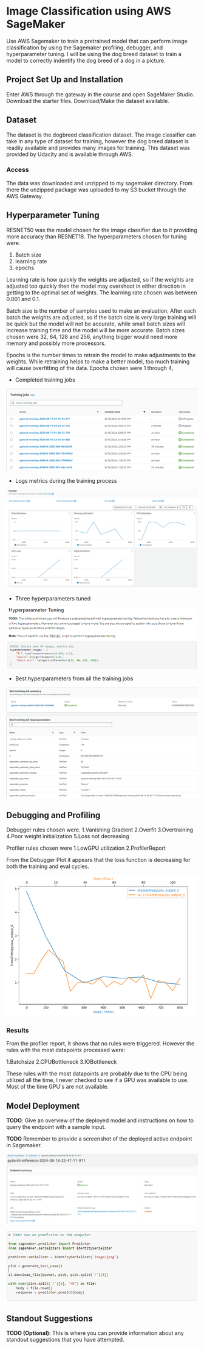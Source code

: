 # Image Classification using AWS SageMaker

Use AWS Sagemaker to train a pretrained model that can perform image classification by using the Sagemaker profiling, debugger, and hyperparameter tuning. I will be using the dog breed dataset to train a model to correctly indentify the dog breed of a dog in a picture. 

## Project Set Up and Installation
Enter AWS through the gateway in the course and open SageMaker Studio. 
Download the starter files.
Download/Make the dataset available. 

## Dataset
The dataset is the dogbreed classification dataset. The image classifier can take in any type of dataset for training, however the dog breed dataset is readily available and provides many images for training.
This dataset was provided by Udacity and is available through AWS. 

### Access
The data was downloaded and unzipped to my sagemaker directory. From there the unzipped package was uploaded to my S3 bucket through the AWS Gateway. 

## Hyperparameter Tuning
RESNET50 was the model chosen for the image classifier due to it providing more accuracy than RESNET18.
The hyperparameters chosen for tuning were.
1. Batch size
2. learning rate
3. epochs

Learning rate is how quickly the weights are adjusted, so if the weights are adjusted too quickly then the model may overshoot in either direction in getting to the optimal set of weights.
The learning rate chosen was between 0.001 and 0.1.

Batch size is the number of samples used to make an evaluation. After each batch the weights are adjusted, so if the batch size is very large training will be quick but the model will not be accurate, while
small batch sizes will increase training time and the model will be more accurate. Batch sizes chosen were 32, 64, 128 and 256, anything bigger would need more memory and possibly more processors.

Epochs is the number times to retrain the model to make adjustments to the weights. While retraining helps to make a better model, too much training will cause overfitting of the data. Epochs chosen
were 1 through 4, 


- Completed training jobs

![completed training jobs](completed_training_jobs.png)

- Logs metrics during the training process

![logs metrics](log_metrics_charts.png)

- Three hyperparameters tuned

![HP tuning parameters](HP_tuning_parameters.png)

- Best hyperparameters from all the training jobs

![best training job hyperparameters](Best_training_job_hyperparameters.png)

## Debugging and Profiling
Debugger rules chosen were.
1.Vanishing Gradient
2.Overfit
3.Overtraining
4.Poor weight initialization
5.Loss not decreasing

Profiler rules chosen were
1.LowGPU utilization
2.ProfilerReport

From the Debugger Plot it appears that the loss function is decreasing for both the training and eval cycles.

![tensor_plot](tensor_plot.png)

### Results
From the profiler report, it shows that no rules were triggered. However the rules with the most datapoints processed were:

1.Batchsize
2.CPUBottleneck
3.IOBottleneck

These rules with the most datapoints are probably due to the CPU being utilized all the time, I never checked to see if a GPU was available to use.
Most of the time GPU's are not available.


## Model Deployment

**TODO**: Give an overview of the deployed model and instructions on how to query the endpoint with a sample input.

**TODO** Remember to provide a screenshot of the deployed active endpoint in Sagemaker.

![endpoint summary](endpoint_summary.png)

![invoked endpoint](invoking_endpoint2.png)

## Standout Suggestions
**TODO (Optional):** This is where you can provide information about any standout suggestions that you have attempted.
